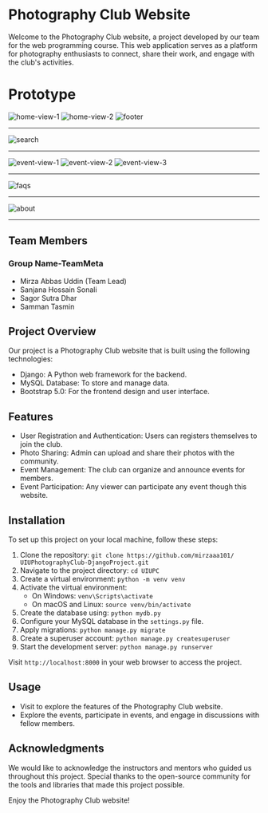 # Photography Club Website

Welcome to the Photography Club website, a project developed by our team for the web programming course. This web application serves as a platform for photography enthusiasts to connect, share their work, and engage with the club's activities.
# Prototype
![home-view-1](https://github.com/mirzaaa101/UIUPhotographyClub-DjangoProject/assets/132736299/799b7ac8-53ab-4e8a-99dc-671c70950da8)
![home-view-2](https://github.com/mirzaaa101/UIUPhotographyClub-DjangoProject/assets/132736299/473adff1-639e-4d12-a1a7-b82d961ee8c2)
![footer](https://github.com/mirzaaa101/UIUPhotographyClub-DjangoProject/assets/132736299/44929c77-a45d-46cc-b11a-2ad2a00db12e)
***
![search](https://github.com/mirzaaa101/UIUPhotographyClub-DjangoProject/assets/132736299/8dd85013-0bb5-47a9-94d0-d120b4c2bfd1)
***

![event-view-1](https://github.com/mirzaaa101/UIUPhotographyClub-DjangoProject/assets/132736299/cf3d02ea-9dc7-4613-b1a3-f6ec6101d693)
![event-view-2](https://github.com/mirzaaa101/UIUPhotographyClub-DjangoProject/assets/132736299/61c8a0bc-3da3-4409-8ebe-d4f75bb2deb8)
![event-view-3](https://github.com/mirzaaa101/UIUPhotographyClub-DjangoProject/assets/132736299/8f4c2c5d-987d-44f5-a752-6eb7543ec7b1)
***
![faqs](https://github.com/mirzaaa101/UIUPhotographyClub-DjangoProject/assets/132736299/22775799-fe33-42da-ae09-bb07a4cf75ba)
***
![about](https://github.com/mirzaaa101/UIUPhotographyClub-DjangoProject/assets/132736299/275d1300-641c-4e2c-a336-ae5e09340b07)
***
## Team Members
   ### Group Name-TeamMeta

- Mirza Abbas Uddin (Team Lead)
- Sanjana Hossain Sonali
- Sagor Sutra Dhar
- Samman Tasmin

## Project Overview

Our project is a Photography Club website that is built using the following technologies:

- Django: A Python web framework for the backend.
- MySQL Database: To store and manage data.
- Bootstrap 5.0: For the frontend design and user interface.

## Features

- User Registration and Authentication: Users can registers themselves to join the club.
- Photo Sharing: Admin can upload and share their photos with the community.
- Event Management: The club can organize and announce events for members.
- Event Participation: Any viewer can participate any event though this website.

## Installation

To set up this project on your local machine, follow these steps:

1. Clone the repository: `git clone https://github.com/mirzaaa101/    UIUPhotographyClub-DjangoProject.git`
2. Navigate to the project directory: `cd UIUPC`
3. Create a virtual environment: `python -m venv venv`
4. Activate the virtual environment:
   - On Windows: `venv\Scripts\activate`
   - On macOS and Linux: `source venv/bin/activate`
5. Create the database using: `python mydb.py`
6. Configure your MySQL database in the `settings.py` file.
7. Apply migrations: `python manage.py migrate`
8. Create a superuser account: `python manage.py createsuperuser`
9. Start the development server: `python manage.py runserver`

Visit `http://localhost:8000` in your web browser to access the project.

## Usage

- Visit to explore the features of the Photography Club website.
- Explore the events, participate in events, and engage in discussions with fellow members.

## Acknowledgments

We would like to acknowledge the instructors and mentors who guided us throughout this project. Special thanks to the open-source community for the tools and libraries that made this project possible.

Enjoy the Photography Club website!
